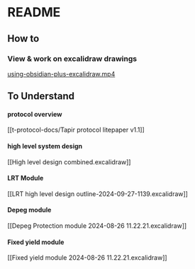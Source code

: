 # README

## How to 

### View & work on excalidraw drawings

[using-obsidian-plus-excalidraw.mp4](https://1drv.ms/v/s!AkpLDvaxKiuKx7VUzoZEuvj3_HScFg?e=eNYuoc)


## To Understand

#### protocol overview 

[[t-protocol-docs/Tapir protocol litepaper v1.1]]
#### high level system design 

[[High level design combined.excalidraw]]

#### LRT Module 

[[LRT high level design outline-2024-09-27-1139.excalidraw]]

#### Depeg module 

[[Depeg Protection module 2024-08-26 11.22.21.excalidraw]]

#### Fixed yield module 

[[Fixed yield module 2024-08-26 11.22.21.excalidraw]]
